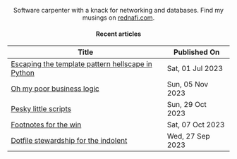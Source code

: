 <div align="center">

Software carpenter with a knack for networking and databases. Find my musings on
<a href="https://rednafi.com/" rel="me">rednafi.com</a>.
<div>

#### Recent articles

| Title | Published On |
| ----- | ------------ |
| [Escaping the template pattern hellscape in Python](https://rednafi.com/python/escape_template_pattern/) | Sat, 01 Jul 2023 |
| [Oh my poor business logic](https://rednafi.com/misc/oh_my_poor_business_logic/) | Sun, 05 Nov 2023 |
| [Pesky little scripts](https://rednafi.com/misc/pesky_little_scripts/) | Sun, 29 Oct 2023 |
| [Footnotes for the win](https://rednafi.com/zephyr/footnotes_for_the_win/) | Sat, 07 Oct 2023 |
| [Dotfile stewardship for the indolent](https://rednafi.com/misc/dotfile_stewardship_for_the_indolent/) | Wed, 27 Sep 2023 |
